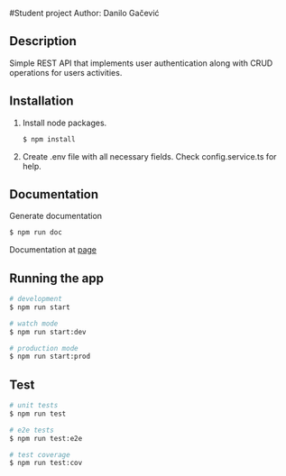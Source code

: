 #Student project
Author: Danilo Gačević

## Description
Simple REST API that implements user authentication along with CRUD operations for users activities. 
## Installation
1. Install node packages.
    ```bash
    $ npm install
    ```
2. Create .env file with all necessary fields. Check config.service.ts for help.

## Documentation
Generate documentation
```bash
$ npm run doc
```
Documentation at [page](https://gax97.github.io/time-tracking-nest/index.html)
 
## Running the app

```bash
# development
$ npm run start

# watch mode
$ npm run start:dev

# production mode
$ npm run start:prod
```

## Test

```bash
# unit tests
$ npm run test

# e2e tests
$ npm run test:e2e

# test coverage
$ npm run test:cov
```

